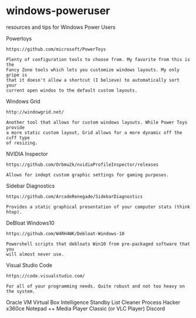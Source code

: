 # windows-poweruser
resources and tips for Windows Power Users


Powertoys

    https://github.com/microsoft/PowerToys
    
    Plenty of configuration tools to choose from. My favorite from this is the
    Fancy Zone tools which lets you customize windows layouts. My only gripe is
    that it doesn't allow a shortcut (I believe) to automatically sort your
    current open windos to the default custom layouts.


Windows Grid

    http://windowgrid.net/
    
    Another tool that allows for custom windows layouts. While Power Toys provide
    a more static custom layout, Grid allows for a more dynamic off the cuff type
    of resizing.
    

NVIDIA Inspector

    https://github.com/Orbmu2k/nvidiaProfileInspector/releases
    
    Allows for indept custom graphic settings for gaming purposes.
    

Sidebar Diagnostics

    https://github.com/ArcadeRenegade/SidebarDiagnostics
    
    Provides a static graphical presentation of your computer stats (think htop).
    
DeBloat Windows10

    https://github.com/W4RH4WK/Debloat-Windows-10
    
    Powershell scripts that debloats Win10 from pre-packaged software that you
    will almost never use.
  

Visual Studio Code

    https://code.visualstudio.com/
    
    For all of your programming needs. Quite robust and not too heavy on the system.

Oracle VM Virtual Box
Intelligence Standby List Cleaner
Process Hacker
x360ce
Notepad ++
Media Player Classic (or VLC Player)
Discord
